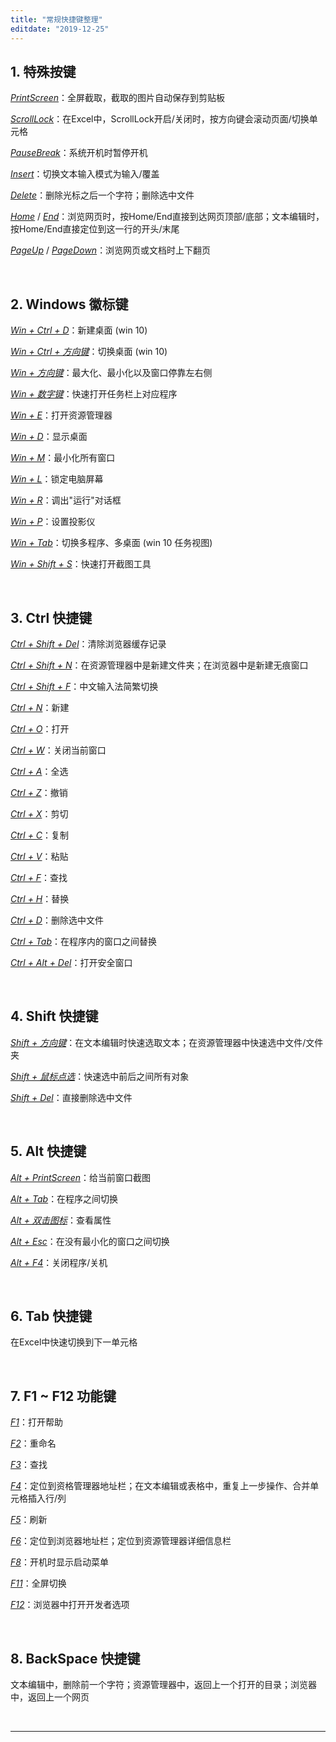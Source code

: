 ```yaml
---
title: "常规快捷键整理"
editdate: "2019-12-25"
---
```


## 1. 特殊按键

*<u>PrintScreen</u>*：全屏截取，截取的图片自动保存到剪贴板

*<u>ScrollLock</u>*：在Excel中，ScrollLock开启/关闭时，按方向键会滚动页面/切换单元格

*<u>PauseBreak</u>*：系统开机时暂停开机

*<u>Insert</u>*：切换文本输入模式为输入/覆盖

*<u>Delete</u>*：删除光标之后一个字符；删除选中文件

*<u>Home</u>* / *<u>End</u>*：浏览网页时，按Home/End直接到达网页顶部/底部；文本编辑时，按Home/End直接定位到这一行的开头/末尾

*<u>PageUp</u>* / *<u>PageDown</u>*：浏览网页或文档时上下翻页

​    

## 2. Windows 徽标键

*<u>Win + Ctrl + D</u>*：新建桌面 (win 10)

*<u>Win + Ctrl + 方向键</u>*：切换桌面 (win 10)

*<u>Win + 方向键</u>*：最大化、最小化以及窗口停靠左右侧

*<u>Win + 数字键</u>*：快速打开任务栏上对应程序

*<u>Win + E</u>*：打开资源管理器

*<u>Win + D</u>*：显示桌面

*<u>Win + M</u>*：最小化所有窗口

*<u>Win + L</u>*：锁定电脑屏幕

*<u>Win + R</u>*：调出"运行"对话框

*<u>Win + P</u>*：设置投影仪

*<u>Win + Tab</u>*：切换多程序、多桌面 (win 10 任务视图)

*<u>Win + Shift + S</u>*：快速打开截图工具

​    

## 3. Ctrl 快捷键

*<u>Ctrl + Shift + Del</u>*：清除浏览器缓存记录

*<u>Ctrl + Shift + N</u>*：在资源管理器中是新建文件夹；在浏览器中是新建无痕窗口

*<u>Ctrl + Shift + F</u>*：中文输入法简繁切换

*<u>Ctrl + N</u>*：新建

*<u>Ctrl + O</u>*：打开

*<u>Ctrl + W</u>*：关闭当前窗口

*<u>Ctrl + A</u>*：全选

*<u>Ctrl + Z</u>*：撤销

*<u>Ctrl + X</u>*：剪切

*<u>Ctrl + C</u>*：复制

*<u>Ctrl + V</u>*：粘贴

*<u>Ctrl + F</u>*：查找

*<u>Ctrl + H</u>*：替换

*<u>Ctrl + D</u>*：删除选中文件

*<u>Ctrl + Tab</u>*：在程序内的窗口之间替换

*<u>Ctrl + Alt + Del</u>*：打开安全窗口

​    

## 4. Shift 快捷键

*<u>Shift + 方向键</u>*：在文本编辑时快速选取文本；在资源管理器中快速选中文件/文件夹

*<u>Shift + 鼠标点选</u>*：快速选中前后之间所有对象

*<u>Shift + Del</u>*：直接删除选中文件

​    

## 5. Alt 快捷键

*<u>Alt + PrintScreen</u>*：给当前窗口截图

*<u>Alt + Tab</u>*：在程序之间切换

*<u>Alt + 双击图标</u>*：查看属性

*<u>Alt + Esc</u>*：在没有最小化的窗口之间切换

*<u>Alt + F4</u>*：关闭程序/关机

​    

## 6. Tab 快捷键

在Excel中快速切换到下一单元格

​    

## 7. F1 ~ F12 功能键

*<u>F1</u>*：打开帮助

*<u>F2</u>*：重命名

*<u>F3</u>*：查找

*<u>F4</u>*：定位到资格管理器地址栏；在文本编辑或表格中，重复上一步操作、合并单元格插入行/列

*<u>F5</u>*：刷新

*<u>F6</u>*：定位到浏览器地址栏；定位到资源管理器详细信息栏

*<u>F8</u>*：开机时显示启动菜单

*<u>F11</u>*：全屏切换

*<u>F12</u>*：浏览器中打开开发者选项

​    

## 8. BackSpace 快捷键

文本编辑中，删除前一个字符；资源管理器中，返回上一个打开的目录；浏览器中，返回上一个网页

​    

------

